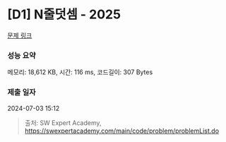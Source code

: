 # [D1] N줄덧셈 - 2025 

[문제 링크](https://swexpertacademy.com/main/code/problem/problemDetail.do?contestProbId=AV5QFZtaAscDFAUq) 

### 성능 요약

메모리: 18,612 KB, 시간: 116 ms, 코드길이: 307 Bytes

### 제출 일자

2024-07-03 15:12



> 출처: SW Expert Academy, https://swexpertacademy.com/main/code/problem/problemList.do